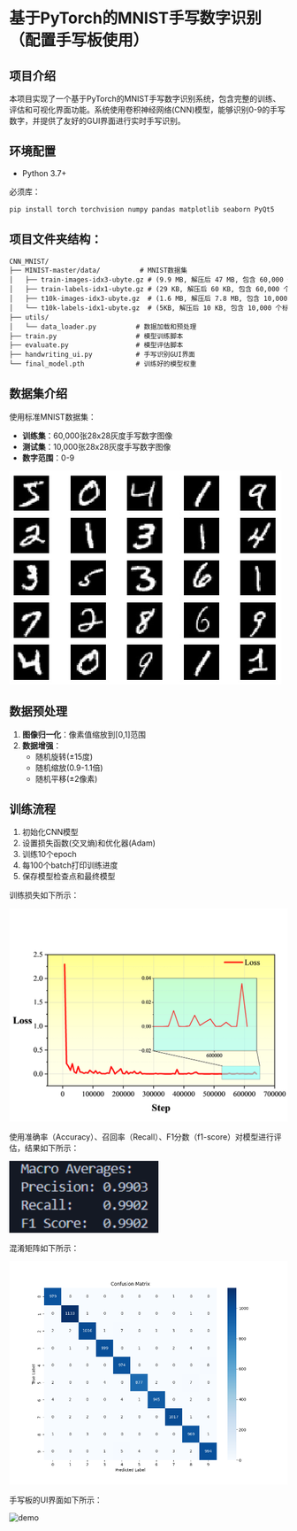 # **基于PyTorch的MNIST手写数字识别（配置手写板使用）**



## 项目介绍

本项目实现了一个基于PyTorch的MNIST手写数字识别系统，包含完整的训练、评估和可视化界面功能。系统使用卷积神经网络(CNN)模型，能够识别0-9的手写数字，并提供了友好的GUI界面进行实时手写识别。

## 环境配置

+ Python 3.7+

必须库：

```bash
pip install torch torchvision numpy pandas matplotlib seaborn PyQt5
```

## 项目文件夹结构：

```markdown
CNN_MNIST/
├── MINIST-master/data/          # MNIST数据集
│   ├── train-images-idx3-ubyte.gz # (9.9 MB, 解压后 47 MB, 包含 60,000 个样本)
│   ├── train-labels-idx1-ubyte.gz # (29 KB, 解压后 60 KB, 包含 60,000 个标签)
│   ├── t10k-images-idx3-ubyte.gz  # (1.6 MB, 解压后 7.8 MB, 包含 10,000 个样本)
│   └── t10k-labels-idx1-ubyte.gz  # (5KB, 解压后 10 KB, 包含 10,000 个标签)
├── utils/
│   └── data_loader.py          # 数据加载和预处理
├── train.py                    # 模型训练脚本
├── evaluate.py                 # 模型评估脚本
├── handwriting_ui.py           # 手写识别GUI界面
└── final_model.pth             # 训练好的模型权重
```

## 数据集介绍
使用标准MNIST数据集：

- **训练集**：60,000张28x28灰度手写数字图像
- **测试集**：10,000张28x28灰度手写数字图像
- **数字范围**：0-9

![data](./img/data.png)

## 数据预处理
1. **图像归一化**：像素值缩放到[0,1]范围
3. **数据增强**：
   - 随机旋转(±15度)
   - 随机缩放(0.9-1.1倍)
   - 随机平移(±2像素)
## 训练流程
1. 初始化CNN模型
2. 设置损失函数(交叉熵)和优化器(Adam)
3. 训练10个epoch
4. 每100个batch打印训练进度
5. 保存模型检查点和最终模型

训练损失如下所示：

<img src="./img/loss.png#pic_center =" alt="loss" style="zoom:50%;" />

使用准确率（Accuracy）、召回率（Recall）、F1分数（f1-score）对模型进行评估，结果如下所示：

<img src="./img/evaluate.png#" alt="evaluate" style="zoom:150%;" />

混淆矩阵如下所示：

![confusion](./img/confusion_matrix.png)

手写板的UI界面如下所示：

![demo](./img/demo.gif)